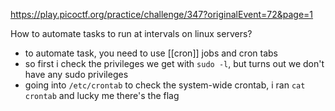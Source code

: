 https://play.picoctf.org/practice/challenge/347?originalEvent=72&page=1

How to automate tasks to run at intervals on linux servers?
- to automate task, you need to use [[cron]] jobs and cron tabs
- so first i check the privileges we get with `sudo -l`, but turns out we don't have any sudo privileges
- going into `/etc/crontab` to check the system-wide crontab, i ran `cat crontab` and lucky me there's the flag
